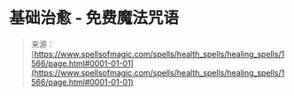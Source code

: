 <!--yml

category: 未分类

date: 2024-06-12 18:34:41

-->

# 基础治愈 - 免费魔法咒语

> 来源：[https://www.spellsofmagic.com/spells/health_spells/healing_spells/1566/page.html#0001-01-01](https://www.spellsofmagic.com/spells/health_spells/healing_spells/1566/page.html#0001-01-01)
